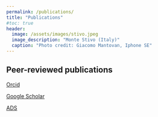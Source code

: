 ```yaml
---
permalink: /publications/
title: "Publications"
#toc: true
header:
  image: /assets/images/stivo.jpeg
  image_description: "Monte Stivo (Italy)"
  caption: "Photo credit: Giacomo Mantovan, Iphone SE"
---
```


<h2>Peer-reviewed publications</h2>

<p>
<span class="fab fa-fw fa-orcid"></span><a href="https://orcid.org/0000-0002-6871-6131">Orcid</a></p>
<p>
<link rel="stylesheet" href="https://cdn.jsdelivr.net/gh/jpswalsh/academicons/css/academicons.min.css">
<span class="ai fa-fw ai-google-scholar-square ai-1x"></span><a href="https://scholar.google.com/citations?user=2XiNx-EAAAAJ&hl=en&oi=ao">Google Scholar</a><p>
<p>
<span class="fab fa-fw fa-ADS"></span><a href="https://ui.adsabs.harvard.edu/search/p_=0&q=orcid%3A0000-0002-6871-6131&sort=date%20desc%2C%20bibcode%20desc">ADS</a></p>
<p>

